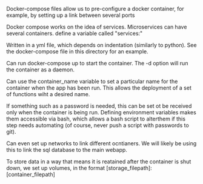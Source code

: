 Docker-compose files allow us to pre-configure a docker container, for example, by setting up a link between several ports

Docker compose works on the idea of services. Microservices can have several containers. define a variable called "services:"

Written in a yml file, which depends on indentation (similarly to python). See the docker-compose file in this directory for an example.

Can run docker-compose up to start the container. The -d option will run the container as a daemon.

Can use the container_name variable to set a particular name for the container when the app has been run. This allows the deployment of a set of functions wiht a desired name.

If something such as a password is needed, this can be set ot be received only when the container is being run.  Defining environment variables makes them accessible via bash, which allows a bash script to alterthem if this step needs automating (of course, never push a script with passwords to git).

Can even set up networks to link different ocntianers. We will likely be using this to link the sql database to the main webapp.

To store data in a way that means it is reatained after the container is shut down, we set up volumes, in the format [storage_filepath]:[container_filepath]